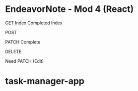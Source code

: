 # EndeavorNote - Mod 4 (React)

GET
  Index
  Completed Index

POST

PATCH
  Complete

DELETE


Need
PATCH (Edit)
# task-manager-app
